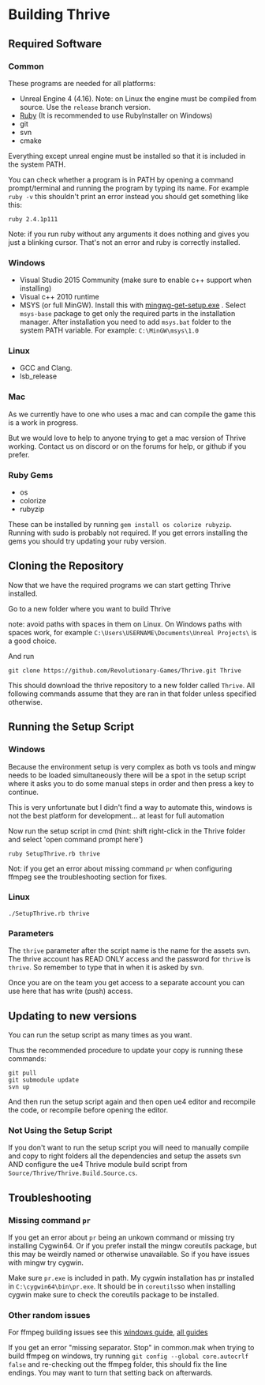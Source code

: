 Building Thrive
===============

Required Software
-----------------

### Common

These programs are needed for all platforms:

- Unreal Engine 4 (4.16). 
  Note: on Linux the engine must be compiled from source. Use the `release` branch version.
- [Ruby](http://ruby-lang.org) (It is recommended to use RubyInstaller on Windows)
- git
- svn
- cmake

Everything except unreal engine must be installed so that it is 
included in the system PATH. 

You can check whether a program is in PATH by opening a command 
prompt/terminal and running the program by typing its name. 
For example `ruby -v` this shouldn't print an error instead you should get something like this:
```
ruby 2.4.1p111
``` 

Note: if you run ruby without any arguments it does nothing and gives you just a blinking cursor. 
That's not an error and ruby is correctly installed.

### Windows

- Visual Studio 2015 Community (make sure to enable c++ support when installing)
- Visual c++ 2010 runtime
- MSYS (or full MinGW). Install this with 
[mingwg-get-setup.exe](https://sourceforge.net/projects/mingw/files/Installer/) 
. Select `msys-base` package to get only the required parts in the installation manager.
After installation you need to add `msys.bat` folder to the system PATH variable.
For example: `C:\MinGW\msys\1.0`


### Linux

- GCC and Clang.
- lsb_release

### Mac

As we currently have to one who uses a mac and can compile the game this is a work in progress.

But we would love to help to anyone trying to get a mac version of Thrive working.
Contact us on discord or on the forums for help, or github if you prefer.

### Ruby Gems
- os
- colorize
- rubyzip

These can be installed by running `gem install os colorize rubyzip`. Running with sudo is probably not required.
If you get errors installing the gems you should try updating your ruby version.

Cloning the Repository
----------------------

Now that we have the required programs we can start getting Thrive installed.


Go to a new folder where you want to build Thrive 

note: avoid paths with spaces in them on Linux. On Windows paths with spaces work,
for example `C:\Users\USERNAME\Documents\Unreal Projects\` is a good choice.

And run
```
git clone https://github.com/Revolutionary-Games/Thrive.git Thrive
```

This should download the thrive repository to a new folder called `Thrive`.
All following commands assume that they are ran in that folder unless specified otherwise.

Running the Setup Script
------------------------

### Windows

Because the environment setup is very complex as both vs tools and mingw needs 
to be loaded simultaneously there will be a spot in the setup script where it asks you to 
do some manual steps in order and then press a key to continue.


This is very unfortunate but I didn't find a way to automate this, 
windows is not the best platform for development... at least for full automation


Now run the setup script in cmd
(hint: shift right-click in the Thrive folder and select 'open command prompt here')
```
ruby SetupThrive.rb thrive
```

Not: if you get an error about missing command `pr` when configuring
ffmpeg see the troubleshooting section for fixes.

### Linux
```
./SetupThrive.rb thrive
```

### Parameters
The `thrive` parameter after the script name is the name for the assets svn. 
The thrive account has READ ONLY access and the password for `thrive` is `thrive`.
So remember to type that in when it is asked by svn.

Once you are on the team you get access to a separate account you can use here that has
write (push) access.


Updating to new versions
------------------------

You can run the setup script as many times as you want. 

Thus the recommended procedure to update your copy is running these commands:
```
git pull
git submodule update
svn up
```

And then run the setup script again and then open ue4 editor and recompile the code, 
or recompile before opening the editor.

### Not Using the Setup Script 

If you don't want to run the setup script you will need to manually 
compile and copy to right folders all the dependencies and setup the assets svn
AND configure the ue4 Thrive module build script from `Source/Thrive/Thrive.Build.Source.cs`.


Troubleshooting
---------------

### Missing command `pr`

If you get an error about `pr` being an unkown command or missing try
installing Cygwin64. Or if you prefer install the mingw coreutils
package, but this may be weirdly named or otherwise unavailable. So if
you have issues with mingw try cygwin.

Make sure `pr.exe` is included in path. My cygwin
installation has pr installed in `C:\cygwin64\bin\pr.exe`. It should
be in `coreutils`so when installing cygwin make sure to check the
coreutils package to be installed.


### Other random issues

For ffmpeg building issues see this [windows guide](https://trac.ffmpeg.org/wiki/CompilationGuide/MSVC),
[all guides](https://trac.ffmpeg.org/wiki/CompilationGuide)

If you get an error "missing separator. Stop" in common.mak when trying to build ffmpeg on windows,
try running `git config --global core.autocrlf false` and re-checking out the ffmpeg folder, this should
fix the line endings. You may want to turn that setting back on afterwards.





